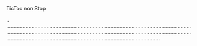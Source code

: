 TicToc non Stop

..
...............................................................................................................................................................................................................................................................................................................................................................